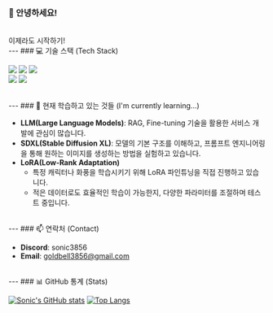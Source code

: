### 👋 안녕하세요!
<br/>
이제라도 시작하기!
<br/>
---
### 💻 기술 스택 (Tech Stack)
<p>
  <img src="https://img.shields.io/badge/Python-3776AB?style=for-the-badge&logo=Python&logoColor=white"/>
  <img src="https://img.shields.io/badge/PyTorch-EE4C2C?style=for-the-badge&logo=PyTorch&logoColor=white"/>
  <img src="https://img.shields.io/badge/TensorFlow-FF6F00?style=for-the-badge&logo=TensorFlow&logoColor=white"/>
  <br/>
  <img src="https://img.shields.io/badge/Git-F05032?style=for-the-badge&logo=Git&logoColor=white"/>
  <img src="https://img.shields.io/badge/GitHub-181717?style=for-the-badge&logo=GitHub&logoColor=white"/>
</p>
<br/>
---
### 🌱 현재 학습하고 있는 것들 (I'm currently learning...)

- **LLM(Large Language Models)**: RAG, Fine-tuning 기술을 활용한 서비스 개발에 관심이 많습니다.
- **SDXL(Stable Diffusion XL)**: 모델의 기본 구조를 이해하고, 프롬프트 엔지니어링을 통해 원하는 이미지를 생성하는 방법을 실험하고 있습니다.
- **LoRA(Low-Rank Adaptation)**
  - 특정 캐릭터나 화풍을 학습시키기 위해 LoRA 파인튜닝을 직접 진행하고 있습니다.
  - 적은 데이터로도 효율적인 학습이 가능한지, 다양한 파라미터를 조절하며 테스트 중입니다.
<br/>
---
### 📫 연락처 (Contact)

- **Discord**: sonic3856
- **Email**: goldbell3856@gmail.com
<br/>
---
### 📊 GitHub 통계 (Stats)

[![Sonic's GitHub stats](https://github-readme-stats.vercel.app/api?username=Sonic3856&show_icons=true&theme=tokyonight)](https://github.com/anuraghazra/github-readme-stats)
[![Top Langs](https://github-readme-stats.vercel.app/api/top-langs/?username=Sonic3856&layout=compact&theme=tokyonight)](https://github.com/anuraghazra/github-readme-stats)
